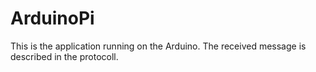 # ArduinoPi

This is the application running on the Arduino.
The received message is described in the protocoll.
